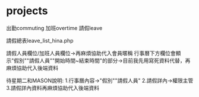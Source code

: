 # projects
出勤commuting
加班overtime
請假leave

請假總表leave_list_hina.php

請假人員欄位/加班人員欄位->再麻煩協助代入會員暱稱
行事曆下方欄位會顯示"假別""請假人員""開始時間~結束時間"的部分->目前我先用寫死資料代替，再麻煩協助代入後端資料


待星期二和MASON說明:
1.行事曆內容->"假別""請假人員"
2.請假詳內->權限主管
3.請假詳內資料再麻煩協助代入後端資料